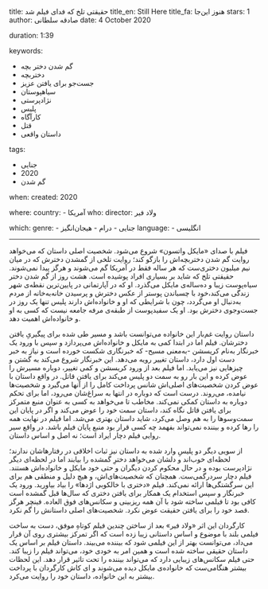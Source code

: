 
title: حقیقتی تلخ که فدای فیلم شد
title_en: Still Here
title_fa: هنوز این‌جا
stars: 1
author: صادقه سلطانی
date: 4 October 2020

duration: 1:39

keywords:
  - گم شدن دختر بچه
  - دختربچه
  - جست‌جو برای یافتن عزیز
  - سیاهپوستان
  - نژادپرستی
  - پلیس
  - کارآگاه
  - قتل
  - داستان واقعی

tags:
  - جنایی
  - 2020
  - گم شدن  

when:
  created: 2020

where:
  country:
    - آمریکا
who:
  director: ولاد فیر

which:
  genre:
    - جنایی
    - درام
    - هیجان‌انگیز
  language:
    - انگلیسی
   
---

فیلم با صدای «مایکل واتسون» شروع می‌شود. شخصیت اصلی داستان که می‌خواهد روایت گم شدن دختربچه‌اش را بازگو کند؛ روایت تلخی از گمشدن دخترش که در میان نیم میلیون دختری‌ست که هر ساله فقط در آمریکا گم می‌شوند و هرگز پیدا نمی‌شوند. حقیقتی تلخ که شاید بر بسیاری افراد پوشیده است. هشت روز از گم شدن دختر سیاه‌پوست زیبا و ده‌ساله‌ی مایکل می‌گذرد. او که در آپارتمانی در پایین‌ترین نقطه‌ی شهر زندگی می‌کند،خود با چسباندن پوستر از عکس دخترش و پرسیدن خانه‌به‌خانه از مردم به‌دنبال او می‌گردد، چون با شرایطی که او و خانواده‌اش دارند پلیس‌ تنها یک روز در جست‌و‌جوی دخترش بود. او یک سفیدپوست از طبقه‌ی مرفه جامعه نیست که کسی به او و خانواده‌اش اهمیت دهد.

 داستان روایت غم‌بار این خانواده می‌توانست باشد و مسیر طی شده برای پیگیریِ یافتن دخترشان. فیلم اما در ابتدا کمی به مایکل و خانواده‌اش می‌پردازد و سپس با ورود یک خبرنگار به‌نام کریسشن -به‌معنی مسیح- که خبرنگاری شکست خورده است و نیاز به خبر دست اول دارد، داستان تغییر رویه می‌دهد. این خبرنگار شروع می‌کند به گشتن و چیزهایی نیز می‌یابد. اما فیلم بعد از ورود کریسشن و کمی تغییر، دوباره مسیرش را عوض کرده و این بار رو به سمت دو پلیس می‌کند برای یافتن قاتل. در واقع داستان با عوض کردن شخصیت‌های اصلی‌اش شانس پرداخت کامل را از آنها می‌گیرد و شخصیت‌ها نیامده، می‌روند. درست است که دوباره در انتها به سراغ‌شان می‌رود، اما برای تحکم دوباره به داستان کمکی نمی‌کند. مخاطب تا می‌خواهد به کسی به عنوان منبع متمرکز برای یافتن قاتل نگاه کند، داستان سمت خود را عوض می‌کند و اگر در پایان این سمت‌وسوها را به هم وصل می‌کرد، شاید داستان بهتری می‌شد. اما فیلم در نهایت همه را رها کرده و بیننده نمی‌تواند بفهمد چه کسی قرار بود منبع پایان فیلم باشد. در واقع سیر روایی فیلم دچار ایراد است؛ نه اصل و اساس داستان. 
 
 از سویی دیگر دو پلیسِ وارد شده به داستان نیز ثبات اخلاقی در رفتارهاشان ندارند؛ لحظه‌ای خوب‌اند و دلشان می‌خواهد دخترِ گمشده را بیابند اما در لحظه‌ای دیگر نژادپرست بوده و در حال محکوم کردن دیگران و حتی خود مایکل و خانواده‌اش هستند. فیلم دچار سردرگمی‌ست. همچنان که شخصیت‌های‌اش، و هیچ دلیل و منطقی هم برای این سرگشتگی‌ها ارائه نمی‌کند. فیلم «دختری با خالکوبی اژدها» را بیاد بیاورید. ورود یک خبرنگار و سپس استخدام یک همکار برای یافتن دختری که سال‌ها قبل گمشده است کافی بود تا فیلمی ساخته شود با آن همه ریزبینی و سکانس‌های فوق العاده. فینچر هرگز قصد خود را برای یافتن حقیقت عوض نکرد. شخصیت‌های اصلی داستانش را گم نکرد. 

کارگردان این اثر «ولاد فیر» بعد از ساختن چندین فیلم کوتاهِ موفق، دست به ساخت فیلمی بلند با موضوع و اساس داستانی زیبا زده است که اگر تمرکز بیشتری روی آن قرار می‌داد، می‌توانست بهتر از این فیلمی شود که بیننده می‌بیند. داستان فیلم بر اساس یک داستان حقیقی ساخته شده است و همین امر به خودی خود، می‌تواند فیلم را زیبا کند. حتی فیلم سکانس‌های زیبایی دارد که می‌تواند بیننده را تحت تاثیر قرار دهد. این لحظات بیشتر هنگامی‌ست که خانواده‌ی مایکل دیده می‌شوند و ای کاش کارگردان با پرداخت بیشتر به این خانواده، داستان خود را روایت می‌کرد.